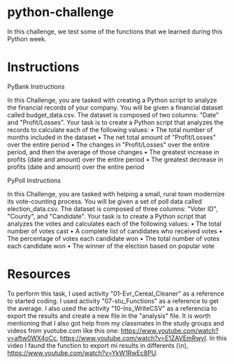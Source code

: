 # python-challenge

In this challenge, we test some of the functions that we learned during this Python week.

# Instructions

PyBank Instructions

In this Challenge, you are tasked with creating a Python script to analyze the financial records of your company. You will be given a financial dataset called budget_data.csv. The dataset is composed of two columns: "Date" and "Profit/Losses".
Your task is to create a Python script that analyzes the records to calculate each of the following values:
•	The total number of months included in the dataset
•	The net total amount of "Profit/Losses" over the entire period
•	The changes in "Profit/Losses" over the entire period, and then the average of those changes
•	The greatest increase in profits (date and amount) over the entire period
•	The greatest decrease in profits (date and amount) over the entire period

PyPoll Instructions

In this Challenge, you are tasked with helping a small, rural town modernize its vote-counting process.
You will be given a set of poll data called election_data.csv. The dataset is composed of three columns: "Voter ID", "County", and "Candidate". Your task is to create a Python script that analyzes the votes and calculates each of the following values:
•	The total number of votes cast
•	A complete list of candidates who received votes
•	The percentage of votes each candidate won
•	The total number of votes each candidate won
•	The winner of the election based on popular vote
 

# Resources 

To perform this task, I used activity "01-Evr_Cereal_Cleaner" as a reference to started coding. I used activity "07-stu_Functions" as a reference to get the average. I also used the activity "10-Ins_WriteCSV" as a referencia to export the results and create a new file in the "analysis" file. It is worth mentioning that I also got help from my classmates in the study groups and videos from yuotube.com like this one:  https://www.youtube.com/watch?v=aftw0WX4oCc, https://www.youtube.com/watch?v=E1ZAVEmRwyI. In this video I faund the function to export mi results in differents (\n), https://www.youtube.com/watch?v=YkW1RwEc8PU.
